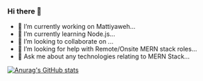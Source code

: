 ### Hi there 👋



- 🔭 I’m currently working on Mattiyaweh...
- 🌱 I’m currently learning Node.js...
- 👯 I’m looking to collaborate on ...
- 🤔 I’m looking for help with Remote/Onsite MERN stack roles...
- 💬 Ask me about any technologies relating to MERN Stack...


[![Anurag's GitHub stats](https://github-readme-stats.vercel.app/api?username=starkweb108)](https://github.com/anuraghazra/github-readme-stats)
